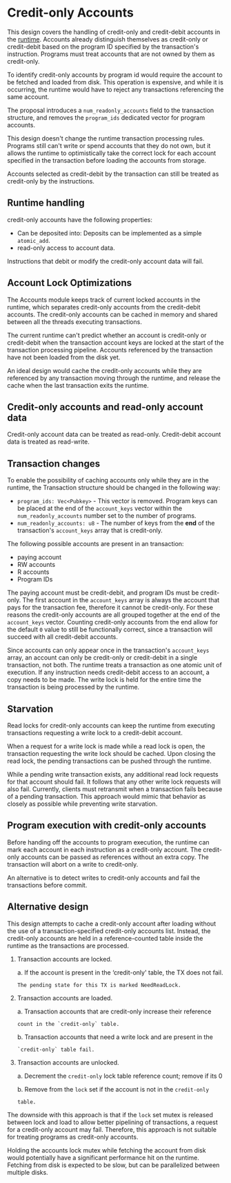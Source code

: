 # Credit-only Accounts

This design covers the handling of credit-only and credit-debit accounts in the [runtime](../validator/runtime.md). Accounts already distinguish themselves as credit-only or credit-debit based on the program ID specified by the transaction's instruction. Programs must treat accounts that are not owned by them as credit-only.

To identify credit-only accounts by program id would require the account to be fetched and loaded from disk. This operation is expensive, and while it is occurring, the runtime would have to reject any transactions referencing the same account.

The proposal introduces a `num_readonly_accounts` field to the transaction structure, and removes the `program_ids` dedicated vector for program accounts.

This design doesn't change the runtime transaction processing rules. Programs still can't write or spend accounts that they do not own, but it allows the runtime to optimistically take the correct lock for each account specified in the transaction before loading the accounts from storage.

Accounts selected as credit-debit by the transaction can still be treated as credit-only by the instructions.

## Runtime handling

credit-only accounts have the following properties:

* Can be deposited into:  Deposits can be implemented as a simple `atomic_add`.
* read-only access to account data.

Instructions that debit or modify the credit-only account data will fail.

## Account Lock Optimizations

The Accounts module keeps track of current locked accounts in the runtime, which separates credit-only accounts from the credit-debit accounts. The credit-only accounts can be cached in memory and shared between all the threads executing transactions.

The current runtime can't predict whether an account is credit-only or credit-debit when the transaction account keys are locked at the start of the transaction processing pipeline. Accounts referenced by the transaction have not been loaded from the disk yet.

An ideal design would cache the credit-only accounts while they are referenced by any transaction moving through the runtime, and release the cache when the last transaction exits the runtime.

## Credit-only accounts and read-only account data

Credit-only account data can be treated as read-only. Credit-debit account data is treated as read-write.

## Transaction changes

To enable the possibility of caching accounts only while they are in the runtime, the Transaction structure should be changed in the following way:

* `program_ids: Vec<Pubkey>` - This vector is removed. Program keys can be placed at the end of the `account_keys` vector within the `num_readonly_accounts` number set to the number of programs.
* `num_readonly_accounts: u8` - The number of keys from the **end** of the transaction's `account_keys` array that is credit-only.

The following possible accounts are present in an transaction:

* paying account
* RW accounts
* R accounts
* Program IDs

The paying account must be credit-debit, and program IDs must be credit-only. The first account in the `account_keys` array is always the account that pays for the transaction fee, therefore it cannot be credit-only. For these reasons the credit-only accounts are all grouped together at the end of the `account_keys` vector. Counting credit-only accounts from the end allow for the default `0` value to still be functionally correct, since a transaction will succeed with all credit-debit accounts.

Since accounts can only appear once in the transaction's `account_keys` array, an account can only be credit-only or credit-debit in a single transaction, not both. The runtime treats a transaction as one atomic unit of execution. If any instruction needs credit-debit access to an account, a copy needs to be made. The write lock is held for the entire time the transaction is being processed by the runtime.

## Starvation

Read locks for credit-only accounts can keep the runtime from executing transactions requesting a write lock to a credit-debit account.

When a request for a write lock is made while a read lock is open, the transaction requesting the write lock should be cached. Upon closing the read lock, the pending transactions can be pushed through the runtime.

While a pending write transaction exists, any additional read lock requests for that account should fail. It follows that any other write lock requests will also fail. Currently, clients must retransmit when a transaction fails because of a pending transaction. This approach would mimic that behavior as closely as possible while preventing write starvation.

## Program execution with credit-only accounts

Before handing off the accounts to program execution, the runtime can mark each account in each instruction as a credit-only account. The credit-only accounts can be passed as references without an extra copy. The transaction will abort on a write to credit-only.

An alternative is to detect writes to credit-only accounts and fail the transactions before commit.

## Alternative design

This design attempts to cache a credit-only account after loading without the use of a transaction-specified credit-only accounts list. Instead, the credit-only accounts are held in a reference-counted table inside the runtime as the transactions are processed.

1. Transaction accounts are locked.

    a. If the account is present in the ‘credit-only' table, the TX does not fail.

   ```text
   The pending state for this TX is marked NeedReadLock.
   ```

2. Transaction accounts are loaded.

    a. Transaction accounts that are credit-only increase their reference

   ```text
   count in the `credit-only` table.
   ```

    b. Transaction accounts that need a write lock and are present in the

   ```text
   `credit-only` table fail.
   ```

3. Transaction accounts are unlocked.

    a. Decrement the `credit-only` lock table reference count; remove if its 0

    b. Remove from the `lock` set if the account is not in the `credit-only`

   ```text
   table.
   ```

The downside with this approach is that if the `lock` set mutex is released between lock and load to allow better pipelining of transactions, a request for a credit-only account may fail. Therefore, this approach is not suitable for treating programs as credit-only accounts.

Holding the accounts lock mutex while fetching the account from disk would potentially have a significant performance hit on the runtime. Fetching from disk is expected to be slow, but can be parallelized between multiple disks.

